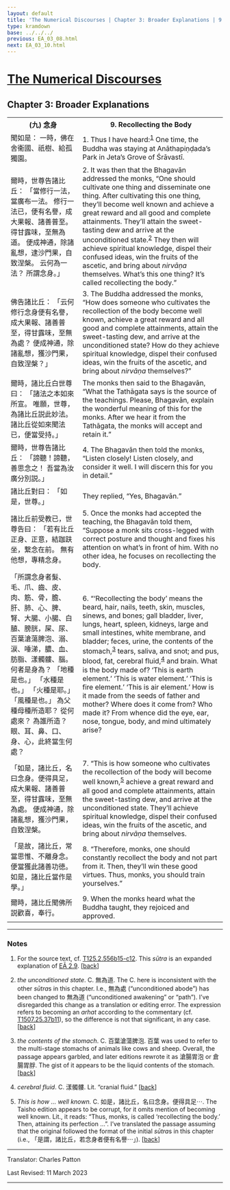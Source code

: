 ```yaml
---
layout: default
title: 'The Numerical Discourses | Chapter 3: Broader Explanations | 9. Recollecting the Body'
type: kramdown
base: ../../../
previous: EA_03_08.html
next: EA_03_10.html
---
```


<h1><a href='../index.html'>The Numerical Discourses</a></h1>
<h2>Chapter 3: Broader Explanations</h2>

<table class="trans">
  <th class='ch'>(九) 念身</th>
  <th class='en'>9. Recollecting the Body</th>
  <tr>
    <td class='ch' title='T125.2.556b15'>聞如是： 一時，佛在舍衞國、祇樹、給孤獨園。</td>
    <td id='p1'>1. Thus I have heard:<sup id="ref1"><a href="#n1">1</a></sup> One time, the Buddha was staying at Anāthapiṇḍada’s Park in Jeta’s Grove of Śrāvastī.</td>
  </tr>
  <tr>
    <td class='ch' title='T125.2.556b16'>爾時，世尊告諸比丘： 「當修行一法，當廣布一法。 修行一法已，便有名譽，成大果報、諸善普至。 得甘露味，至無為道。 便成神通，除諸亂想，逮沙門果，自致涅槃。 云何為一法？ 所謂念身。」</td>
    <td id='p2'>2. It was then that the Bhagavān addressed the monks, “One should cultivate one thing and disseminate one thing. After cultivating this one thing, they’ll become well known and achieve a great reward and all good and complete attainments. They’ll attain the sweet-tasting dew and arrive at the unconditioned state.<sup id="ref2"><a href="#n2">2</a></sup> They then will achieve spiritual knowledge, dispel their confused ideas, win the fruits of the ascetic, and bring about <em>nirvāṇa</em> themselves. What’s this one thing? It’s called recollecting the body.”</td>
  </tr>
  <tr>
    <td class='ch' title='T125.2.556b20'>佛告諸比丘： 「云何修行念身便有名譽，成大果報、諸善普至，得甘露味，至無為處？ 便成神通，除諸亂想，獲沙門果，自致涅槃？」</td>
    <td id='p3'>3. The Buddha addressed the monks, “How does someone who cultivates the recollection of the body become well known, achieve a great reward and all good and complete attainments, attain the sweet-tasting dew, and arrive at the unconditioned state? How do they achieve spiritual knowledge, dispel their confused ideas, win the fruits of the ascetic, and bring about <em>nirvāṇa</em> themselves?”</td>
  </tr>
  <tr>
    <td class='ch' title='T125.2.556b23'>爾時，諸比丘白世尊曰： 「諸法之本如來所宣。 唯願，世尊，為諸比丘説此妙法。 諸比丘從如來聞法已，便當受持。」</td>
    <td>The monks then said to the Bhagavān, “What the Tathāgata says is the source of the teachings. Please, Bhagavān, explain the wonderful meaning of this for the monks. After we hear it from the Tathāgata, the monks will accept and retain it.”</td>
  </tr>
  <tr>
    <td class='ch' title='T125.2.556b26'>爾時，世尊告諸比丘： 「諦聽！諦聽，善思念之！ 吾當為汝廣分別説。」</td>
    <td id='p4'>4. The Bhagavān then told the monks, “Listen closely! Listen closely, and consider it well. I will discern this for you in detail.”</td>
  </tr>
  <tr>
    <td class='ch' title='T125.2.556b27'>諸比丘對曰： 「如是，世尊。」</td>
    <td>They replied, “Yes, Bhagavān.”</td>
  </tr>
  <tr>
    <td class='ch' title='T125.2.556b28'>諸比丘前受教已，世尊告曰： 「若有比丘正身、正意，結跏趺坐，繋念在前。 無有他想，專精念身。</td>
    <td id='p5'>5. Once the monks had accepted the teaching, the Bhagavān told them, “Suppose a monk sits cross-legged with correct posture and thought and fixes his attention on what’s in front of him. With no other idea, he focuses on recollecting the body.</td>
  </tr>
  <tr>
    <td class='ch' title='T125.2.556c1'>「所謂念身者髮、毛、爪、齒、皮、肉、筋、骨，膽、肝、肺、心、脾、腎、大腸、小腸、白䐈、膀胱，屎、尿、百葉滄蕩脾泡、溺、涙、唾涕，膿、血、肪脂、漾髑髏、腦。 何者是身為？ 「地種是也。」 「水種是也。」 「火種是耶。」 「風種是也。」 為父種母種所造耶？ 從何處來？ 為誰所造？ 眼、耳、鼻、口、身、心，此終當生何處？</td>
    <td id='p6'>6. “‘Recollecting the body’ means the beard, hair, nails, teeth, skin, muscles, sinews, and bones; gall bladder, liver, lungs, heart, spleen, kidneys, large and small intestines, white membrane, and bladder; feces, urine, the contents of the stomach,<sup id="ref3"><a href="#n3">3</a></sup> tears, saliva, and snot; and pus, blood, fat, cerebral fluid,<sup id="ref4"><a href="#n4">4</a></sup> and brain. What is the body made of? ‘This is earth element.’ ‘This is water element.’ ‘This is fire element.’ ‘This is air element.’ How is it made from the seeds of father and mother? Where does it come from? Who made it? From whence did the eye, ear, nose, tongue, body, and mind ultimately arise?</td>
  </tr>
  <tr>
    <td class='ch' title='T125.2.556c7'>「如是，諸比丘，名曰念身。便得具足，成大果報、諸善普至，得甘露味，至無為處。 便成神通，除諸亂想，獲沙門果，自致涅槃。</td>
    <td id='p7'>7. “This is how someone who cultivates the recollection of the body will become well known,<sup id="ref5"><a href="#n5">5</a></sup> achieve a great reward and all good and complete attainments, attain the sweet-tasting dew, and arrive at the unconditioned state. They’ll achieve spiritual knowledge, dispel their confused ideas, win the fruits of the ascetic, and bring about <em>nirvāṇa</em> themselves.</td>
  </tr>
  <tr>
    <td class='ch' title='T125.2.556c10'>「是故，諸比丘，常當思惟、不離身念。 便當獲此諸善功徳。 如是，諸比丘當作是學。」</td>
    <td id='p8'>8. “Therefore, monks, one should constantly recollect the body and not part from it. Then, they’ll win these good virtues. Thus, monks, you should train yourselves.”</td>
  </tr>
  <tr>
    <td class='ch' title='T125.2.556c12'>爾時，諸比丘聞佛所説歡喜，奉行。</td>
    <td id='p9'>9. When the monks heard what the Buddha taught, they rejoiced and approved.</td>
  </tr>
</table>

<hr/>

<h3 id="notes">Notes</h3>

<ol class="notes-list">
<li id="n1"><p>For the source text, cf. <a href="https://cbetaonline.dila.edu.tw/zh/T02n0125_p0556b15" target="_blank">T125.2.556b15-c12</a>. This <em>sūtra</em> is an expanded explanation of <a href="../02/EA_02_09.html" target="_blank">EĀ 2.9</a>. [<a href="#ref1">back</a>]</p></li>
<li id="n2"><p><em>the unconditioned state</em>. C. 無為道. The C. here is inconsistent with the other <em>sūtra</em>s in this chapter. I.e., 無為處 (“unconditioned abode”) has been changed to 無為道 (“unconditioned awakening” or “path”). I’ve disregarded this change as a translation or editing error. The expression refers to becoming an <em>arhat</em> according to the commentary (cf. <a href="https://cbetaonline.dila.edu.tw/zh/T25n1507_p0037b11" target="_blank">T1507.25.37b11</a>), so the difference is not that significant, in any case. [<a href="#ref2">back</a>]</p></li>
<li id="n3"><p><em>the contents of the stomach</em>. C. 百葉滄蕩脾泡. 百葉 was used to refer to the multi-stage stomachs of animals like cows and sheep. Overall, the passage appears garbled, and later editions rewrote it as 滄腸胃泡 or 倉腸胃脬. The gist of it appears to be the liquid contents of the stomach. [<a href="#ref3">back</a>]</p></li>
<li id="n4"><p><em>cerebral fluid</em>. C. 漾髑髏. Lit. “cranial fluid.” [<a href="#ref4">back</a>]</p></li>
<li id="n5"><p><em>This is how … well known.</em> C. 如是，諸比丘，名曰念身。便得具足⋯. The Taisho edition appears to be corrupt, for it omits mention of becoming well known. Lit., it reads: “Thus, monks, is called ‘recollecting the body.’ Then, attaining its perfection …”. I’ve translated the passage assuming that the original followed the format of the initial <em>sūtra</em>s in this chapter (i.e., 「是謂，諸比丘，若念身者便有名譽⋯」). [<a href="#ref5">back</a>]</p></li>
</ol>
<hr/>

<p class="translator">Translator: Charles Patton</p>
<p class='revised'>Last Revised: 11 March 2023</p>

<hr/>